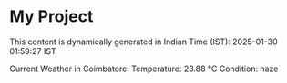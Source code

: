 # My Project

This content is dynamically generated in Indian Time (IST): 2025-01-30 01:59:27 IST


Current Weather in Coimbatore:
Temperature: 23.88 °C
Condition: haze
